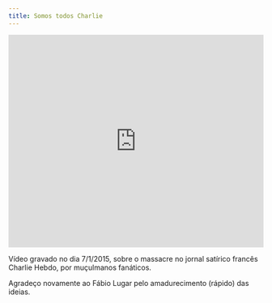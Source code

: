 ```yaml
---
title: Somos todos Charlie
---
```



<iframe width="100%" height="420" src="https://www.youtube.com/embed/3-XEqyGhV3k" frameborder="0" allowfullscreen></iframe>

Vídeo gravado no dia 7/1/2015, sobre o massacre no jornal satírico francês Charlie Hebdo, por muçulmanos fanáticos.

Agradeço novamente ao Fábio Lugar pelo amadurecimento (rápido) das ideias. 
